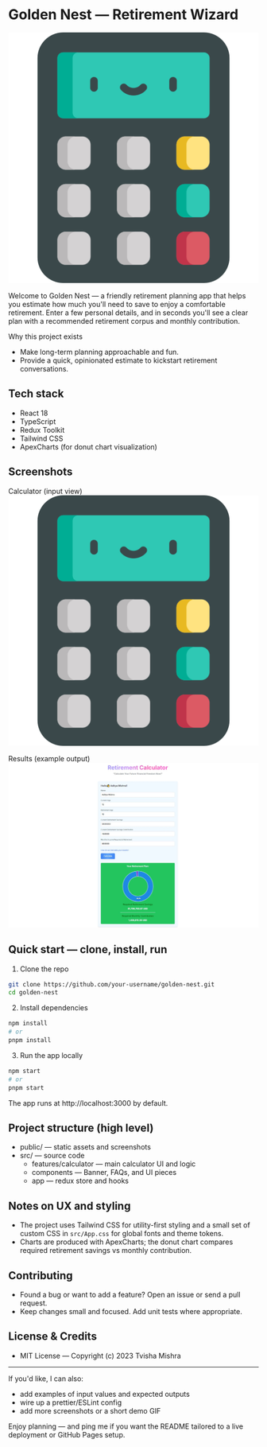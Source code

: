 # Golden Nest — Retirement Wizard

![Golden Nest Screenshot](./public/calculator.png)

Welcome to Golden Nest — a friendly retirement planning app that helps you estimate how much you'll need to save to enjoy a comfortable retirement. Enter a few personal details, and in seconds you'll see a clear plan with a recommended retirement corpus and monthly contribution.

Why this project exists
- Make long-term planning approachable and fun.
- Provide a quick, opinionated estimate to kickstart retirement conversations.

## Tech stack
- React 18
- TypeScript
- Redux Toolkit
- Tailwind CSS
- ApexCharts (for donut chart visualization)

## Screenshots

Calculator (input view)
![Calculator](./public/calculator.png)

Results (example output)
![Results](./public/output.jpg)

## Quick start — clone, install, run

1. Clone the repo

```bash
git clone https://github.com/your-username/golden-nest.git
cd golden-nest
```

2. Install dependencies

```bash
npm install
# or
pnpm install
```

3. Run the app locally

```bash
npm start
# or
pnpm start
```

The app runs at http://localhost:3000 by default.

## Project structure (high level)

- public/ — static assets and screenshots
- src/ — source code
	- features/calculator — main calculator UI and logic
	- components — Banner, FAQs, and UI pieces
	- app — redux store and hooks

## Notes on UX and styling
- The project uses Tailwind CSS for utility-first styling and a small set of custom CSS in `src/App.css` for global fonts and theme tokens.
- Charts are produced with ApexCharts; the donut chart compares required retirement savings vs monthly contribution.

## Contributing
- Found a bug or want to add a feature? Open an issue or send a pull request.
- Keep changes small and focused. Add unit tests where appropriate.

## License & Credits
- MIT License — Copyright (c) 2023 Tvisha Mishra

---

If you'd like, I can also:
- add examples of input values and expected outputs
- wire up a prettier/ESLint config
- add more screenshots or a short demo GIF

Enjoy planning — and ping me if you want the README tailored to a live deployment or GitHub Pages setup.
